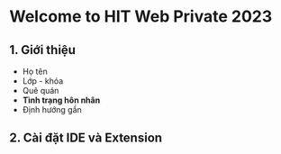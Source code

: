 # Welcome to HIT Web Private 2023

## 1. Giới thiệu

- Họ tên
- Lớp - khóa
- Quê quán
- **Tình trạng hôn nhân**
- Định hướng gần

## 2. Cài đặt IDE và Extension